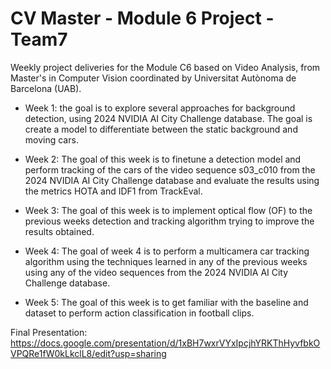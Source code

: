 # CV Master - Module 6 Project - Team7
Weekly project deliveries for the Module C6 based on Video Analysis, from Master's in Computer Vision coordinated by Universitat Autònoma de Barcelona (UAB).

- Week 1: the goal is to explore several approaches for background detection, using 2024 NVIDIA AI City Challenge database. The goal is create a model to differentiate between the static background and moving cars.

- Week 2: The goal of this week is to finetune a detection model and perform tracking of the cars of the video sequence s03_c010 from the 2024 NVIDIA AI City Challenge database and evaluate the results using the metrics HOTA and IDF1 from TrackEval.

- Week 3: The goal of this week is to implement optical flow (OF) to the previous weeks detection and tracking algorithm trying to improve the results obtained.
  
- Week 4: The goal of week 4 is to perform a multicamera car tracking algorithm using the techniques learned in any of the previous weeks using any of the video sequences from the 2024 NVIDIA AI City Challenge database. 

- Week 5: The goal of this week is to get familiar with the baseline and dataset to perform action classification in football clips.

Final Presentation: https://docs.google.com/presentation/d/1xBH7wxrVYxIpcjhYRKThHyvfbkOVPQRe1fW0kLkclL8/edit?usp=sharing
